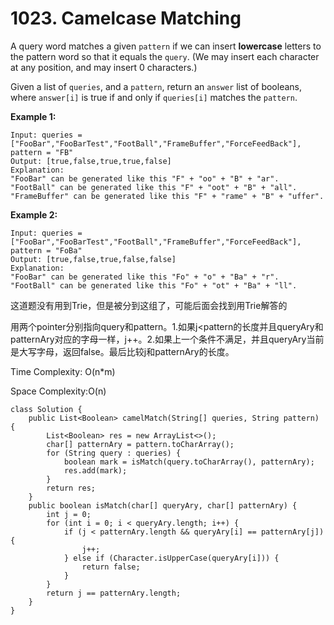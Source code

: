 # 1023. Camelcase Matching

A query word matches a given `pattern` if we can insert **lowercase** letters to the pattern word so that it equals the `query`. \(We may insert each character at any position, and may insert 0 characters.\)

Given a list of `queries`, and a `pattern`, return an `answer` list of booleans, where `answer[i]` is true if and only if `queries[i]` matches the `pattern`.

**Example 1:**

```text
Input: queries = ["FooBar","FooBarTest","FootBall","FrameBuffer","ForceFeedBack"], pattern = "FB"
Output: [true,false,true,true,false]
Explanation: 
"FooBar" can be generated like this "F" + "oo" + "B" + "ar".
"FootBall" can be generated like this "F" + "oot" + "B" + "all".
"FrameBuffer" can be generated like this "F" + "rame" + "B" + "uffer".
```

**Example 2:**

```text
Input: queries = ["FooBar","FooBarTest","FootBall","FrameBuffer","ForceFeedBack"], pattern = "FoBa"
Output: [true,false,true,false,false]
Explanation: 
"FooBar" can be generated like this "Fo" + "o" + "Ba" + "r".
"FootBall" can be generated like this "Fo" + "ot" + "Ba" + "ll".
```

这道题没有用到Trie，但是被分到这组了，可能后面会找到用Trie解答的

用两个pointer分别指向query和pattern。1.如果j&lt;pattern的长度并且queryAry和patternAry对应的字母一样，j++。2.如果上一个条件不满足，并且queryAry当前是大写字母，返回false。最后比较j和patternAry的长度。

Time Complexity: O\(n\*m\)

Space Complexity:O\(n\)

```text
class Solution {
    public List<Boolean> camelMatch(String[] queries, String pattern) {
        List<Boolean> res = new ArrayList<>();
        char[] patternAry = pattern.toCharArray();
        for (String query : queries) {
            boolean mark = isMatch(query.toCharArray(), patternAry);
            res.add(mark);
        }
        return res;
    }
    public boolean isMatch(char[] queryAry, char[] patternAry) {
        int j = 0;
        for (int i = 0; i < queryAry.length; i++) {
            if (j < patternAry.length && queryAry[i] == patternAry[j]) {
                j++;
            } else if (Character.isUpperCase(queryAry[i])) {
                return false;
            }
        }
        return j == patternAry.length;
    }
}
```


